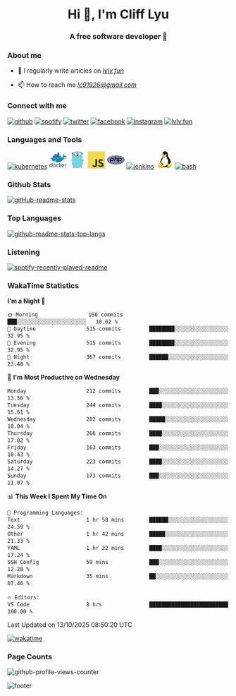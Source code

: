 <h1 align="center">Hi 👋, I'm Cliff Lyu</h1>
<h3 align="center">A free software developer 🤖️</h3>

### About me

- 📝 I regularly write articles on *[lvlv.fun](https://lvlv.fun)*

- 📫 How to reach me *[lc91926@gmail.com](mailto:lc91926@gmail.com)*

### Connect with me

<a href="https://github.com/NERVEbing" target="_blank"><img src="https://raw.githubusercontent.com/rahuldkjain/github-profile-readme-generator/master/src/images/icons/Social/github.svg" alt="github" height="30" width="40" /></a>
<a href="https://open.spotify.com/user/31yked4cegrz6ytwlm33ldcqspri" target="_blank"><img src="https://raw.githubusercontent.com/rahuldkjain/github-profile-readme-generator/master/src/images/icons/Social/spotify.svg" alt="spotify" height="30" width="40" /></a>
<a href="https://twitter.com/nervebing" target="_blank"><img src="https://raw.githubusercontent.com/rahuldkjain/github-profile-readme-generator/master/src/images/icons/Social/twitter.svg" alt="twitter" height="30" width="40" /></a>
<a href="https://fb.com/nervebing" target="_blank"><img src="https://raw.githubusercontent.com/rahuldkjain/github-profile-readme-generator/master/src/images/icons/Social/facebook.svg" alt="facebook" height="30" width="40" /></a>
<a href="https://instagram.com/cliff.lyu" target="_blank"><img src="https://raw.githubusercontent.com/rahuldkjain/github-profile-readme-generator/master/src/images/icons/Social/instagram.svg" alt="instagram" height="30" width="40" /></a>
<a href="https://lvlv.fun/index.xml" target="_blank"><img src="https://raw.githubusercontent.com/rahuldkjain/github-profile-readme-generator/master/src/images/icons/Social/rss.svg" alt="lvlv.fun" height="30" width="40" /></a>

### Languages and Tools

<a href="https://kubernetes.io" target="_blank"><img src="https://www.vectorlogo.zone/logos/kubernetes/kubernetes-icon.svg" alt="kubernetes" width="40" height="40"/></a>
<a href="https://www.docker.com/" target="_blank"><img src="https://raw.githubusercontent.com/devicons/devicon/master/icons/docker/docker-original-wordmark.svg" alt="docker" width="40" height="40"/></a>
<a href="https://golang.org" target="_blank"><img src="https://raw.githubusercontent.com/devicons/devicon/master/icons/go/go-original.svg" alt="go" width="40" height="40"/></a>
<a href="https://developer.mozilla.org/en-US/docs/Web/JavaScript" target="_blank"><img src="https://raw.githubusercontent.com/devicons/devicon/master/icons/javascript/javascript-original.svg" alt="javascript" width="40" height="40"/></a>
<a href="https://www.php.net" target="_blank"><img src="https://raw.githubusercontent.com/devicons/devicon/master/icons/php/php-original.svg" alt="php" width="40" height="40"/></a>
<a href="https://www.jenkins.io" target="_blank"><img src="https://www.vectorlogo.zone/logos/jenkins/jenkins-icon.svg" alt="jenkins" width="40" height="40"/></a>
<a href="https://www.linux.org/" target="_blank"><img src="https://raw.githubusercontent.com/devicons/devicon/master/icons/linux/linux-original.svg" alt="linux" width="40" height="40"/></a>
<a href="https://www.gnu.org/software/bash/" target="_blank"><img src="https://www.vectorlogo.zone/logos/gnu_bash/gnu_bash-icon.svg" alt="bash" width="40" height="40"/></a>

### Github Stats

[![gitHub-readme-stats](https://github-readme-stats.vercel.app/api?username=NERVEbing&show_icons=true&include_all_commits=true&theme=buefy&hide_border=true&hide_title=true&count_private=true)](https://github.com/NERVEbing?tab=repositories)

### Top Languages

[![github-readme-stats-top-langs](https://github-readme-stats.vercel.app/api/top-langs?username=NERVEbing&layout=compact&hide_border=true&hide_title=true&hide=html,css)](https://github.com/NERVEbing?tab=repositories)

### Listening

[![spotify-recently-played-readme](https://spotify-recently-played-readme.vercel.app/api?user=31yked4cegrz6ytwlm33ldcqspri&count=3&unique=true&width=300)](https://open.spotify.com/user/31yked4cegrz6ytwlm33ldcqspri)

### WakaTime Statistics

<!--START_SECTION:waka-->
**I'm a Night 🦉** 

```text
🌞 Morning                166 commits         ███░░░░░░░░░░░░░░░░░░░░░░   10.62 % 
🌆 Daytime                515 commits         ████████░░░░░░░░░░░░░░░░░   32.95 % 
🌃 Evening                515 commits         ████████░░░░░░░░░░░░░░░░░   32.95 % 
🌙 Night                  367 commits         ██████░░░░░░░░░░░░░░░░░░░   23.48 % 
```
📅 **I'm Most Productive on Wednesday** 

```text
Monday                   212 commits         ███░░░░░░░░░░░░░░░░░░░░░░   13.56 % 
Tuesday                  244 commits         ████░░░░░░░░░░░░░░░░░░░░░   15.61 % 
Wednesday                282 commits         █████░░░░░░░░░░░░░░░░░░░░   18.04 % 
Thursday                 266 commits         ████░░░░░░░░░░░░░░░░░░░░░   17.02 % 
Friday                   163 commits         ███░░░░░░░░░░░░░░░░░░░░░░   10.43 % 
Saturday                 223 commits         ████░░░░░░░░░░░░░░░░░░░░░   14.27 % 
Sunday                   173 commits         ███░░░░░░░░░░░░░░░░░░░░░░   11.07 % 
```


📊 **This Week I Spent My Time On** 

```text
💬 Programming Languages: 
Text                     1 hr 58 mins        ██████░░░░░░░░░░░░░░░░░░░   24.59 % 
Other                    1 hr 42 mins        █████░░░░░░░░░░░░░░░░░░░░   21.33 % 
YAML                     1 hr 22 mins        ████░░░░░░░░░░░░░░░░░░░░░   17.24 % 
SSH Config               59 mins             ███░░░░░░░░░░░░░░░░░░░░░░   12.28 % 
Markdown                 35 mins             ██░░░░░░░░░░░░░░░░░░░░░░░   07.46 % 

🔥 Editors: 
VS Code                  8 hrs               █████████████████████████   100.00 % 
```


 Last Updated on 13/10/2025 08:50:20 UTC
<!--END_SECTION:waka-->

[![wakatime](https://wakatime.com/badge/user/b4cec690-e55c-4ccf-8cd6-7b05c5a679ed.svg)](https://wakatime.com/@b4cec690-e55c-4ccf-8cd6-7b05c5a679ed)

### Page Counts

![github-profile-views-counter](https://komarev.com/ghpvc/?username=NERVEbing&label=Profile%20views&color=ff69b4&style=for-the-badge)

![footer](https://capsule-render.vercel.app/api?type=waving&color=gradient&height=60&section=footer)

